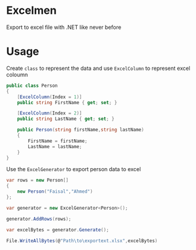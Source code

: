 # Excelmen
Export to excel file with .NET like never before


# Usage

Create `class` to represent the data and use `ExcelColumn` to represent excel coloumn

```C#
public class Person
{
    [ExcelColumn(Index = 1)]
    public string FirstName { get; set; }

    [ExcelColumn(Index = 2)]
    public string LastName { get; set; }

    public Person(string firstName,string lastName)
    {
        FirstName = firstName;
        LastName = lastName;
    }
}
```

Use the `ExcelGenerator` to export person data to excel

```C#
var rows = new Person[]
{
    new Person("Faisal","Ahmed")
};

var generator = new ExcelGenerator<Person>();

generator.AddRows(rows);

var excelBytes = generator.Generate();

File.WriteAllBytes(@"Path\to\exportext.xlsx",excelBytes)

```


